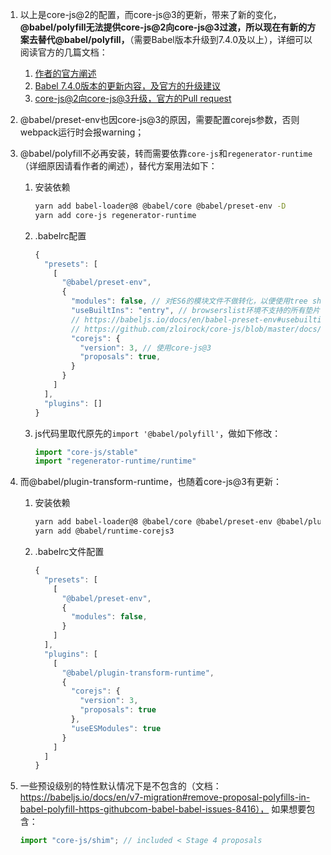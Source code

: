 1. 以上是core-js@2的配置，而core-js@3的更新，带来了新的变化，**@babel/polyfill无法提供core-js@2向core-js@3过渡，所以现在有新的方案去替代@babel/polyfill，**（需要Babel版本升级到7.4.0及以上），详细可以阅读官方的几篇文档：
    1. [作者的官方阐述](https://github.com/zloirock/core-js/blob/master/docs/2019-03-19-core-js-3-babel-and-a-look-into-the-future.md)
    2. [Babel 7.4.0版本的更新内容，及官方的升级建议](https://babeljs.io/blog/2019/03/19/7.4.0)
    3. [core-js@2向core-js@3升级，官方的Pull request](https://github.com/babel/babel/pull/7646)

2. @babel/preset-env也因core-js@3的原因，需要配置corejs参数，否则webpack运行时会报warning；

3. @babel/polyfill不必再安装，转而需要依靠`core-js`和`regenerator-runtime`（详细原因请看作者的阐述），替代方案用法如下：

    1. 安装依赖

        ```sh
        yarn add babel-loader@8 @babel/core @babel/preset-env -D
        yarn add core-js regenerator-runtime
        ```
    2. .babelrc配置

        ```js
        {
          "presets": [
            [
              "@babel/preset-env",
              {
                "modules": false, // 对ES6的模块文件不做转化，以便使用tree shaking、sideEffects等
                "useBuiltIns": "entry", // browserslist环境不支持的所有垫片都导入
                // https://babeljs.io/docs/en/babel-preset-env#usebuiltins
                // https://github.com/zloirock/core-js/blob/master/docs/2019-03-19-core-js-3-babel-and-a-look-into-the-future.md
                "corejs": {
                  "version": 3, // 使用core-js@3
                  "proposals": true,
                }
              }
            ]
          ],
          "plugins": []
        }
        ```
    3. js代码里取代原先的`import '@babel/polyfill'`，做如下修改：

        ```js
        import "core-js/stable"
        import "regenerator-runtime/runtime"
        ```

4. 而@babel/plugin-transform-runtime，也随着core-js@3有更新：

    1. 安装依赖

        ```sh
        yarn add babel-loader@8 @babel/core @babel/preset-env @babel/plugin-transform-runtime -D
        yarn add @babel/runtime-corejs3
        ```

    2. .babelrc文件配置

        ```js
        {
          "presets": [
            [
              "@babel/preset-env",
              {
                "modules": false,
              }
            ]
          ],
          "plugins": [
            [
              "@babel/plugin-transform-runtime",
              {
                "corejs": {
                  "version": 3,
                  "proposals": true
                },
                "useESModules": true
              }
            ]
          ]
        }
        ```

5. 一些预设级别的特性默认情况下是不包含的（文档：https://babeljs.io/docs/en/v7-migration#remove-proposal-polyfills-in-babel-polyfill-https-githubcom-babel-babel-issues-8416）， 如果想要包含：

    ```js
    import "core-js/shim"; // included < Stage 4 proposals
    ```